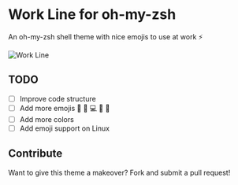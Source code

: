 # Work Line for oh-my-zsh
An oh-my-zsh shell theme with nice emojis to use at work ⚡️

![Work Line](https://raw.githubusercontent.com/afnizarnur/work-line/master/images/work-line.gif)

## TODO
- [ ] Improve code structure
- [ ] Add more emojis 💪 👩‍ 💻 👨‍ 💼
- [ ] Add more colors
- [ ] Add emoji support on Linux

## Contribute
Want to give this theme a makeover? Fork and submit a pull request!
